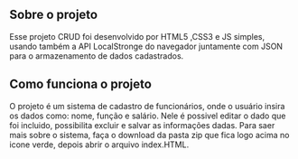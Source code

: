 ## Sobre o projeto

Esse projeto CRUD foi desenvolvido por HTML5 ,CSS3 e JS simples, usando também a API LocalStronge do navegador juntamente com JSON para o armazenamento de dados cadastrados.

## Como funciona o projeto 

O projeto é um sistema de cadastro de funcionários, onde o usuário insira os dados como: nome, função e salário. Nele é possivel editar o dado que foi incluido, possibilita excluir e salvar as informações dadas.
Para saer mais sobre o sistema, faça o download da pasta zip que fica logo acima no icone verde, depois abrir o arquivo index.HTML.




